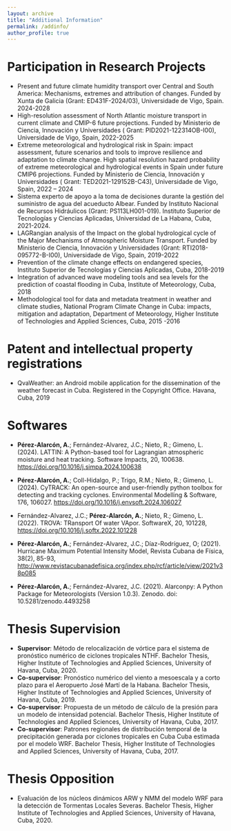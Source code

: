 ```yaml
---
layout: archive
title: "Additional Information"
permalink: /addinfo/
author_profile: true
---
```



# Participation in Research Projects
* Present and future climate humidity transport over Central and South America: Mechanisms, extremes and attribution of changes. Funded by Xunta de Galicia (Grant: ED431F-2024/03), Universidade de Vigo, Spain. 2024-2028  
*  High-resolution assessment of North Atlantic moisture transport in current climate and CMIP-6 future projections. Funded by  Ministerio de Ciencia, Innovación y Universidades ( Grant: PID2021-122314OB-I00), Universidade de Vigo, Spain, 2022-2025
*  Extreme meteorological and hydrological risk in Spain: impact assessment, future scenarios and tools to improve resilience and adaptation to climate change. High spatial resolution hazard probability of extreme meteorological and hydrological events in Spain under future CMIP6 projections. Funded by  Ministerio de Ciencia, Innovación y Universidades ( Grant: TED2021-129152B-C43), Universidade de Vigo, Spain, 2022 – 2024
* Sistema experto de apoyo a la toma de decisiones durante la gestión del suministro de agua del acueducto Albear. Funded by Instituto Nacional de Recursos Hidráulicos (Grant: PS113LH001-019). Instituto Superior de Tecnologías y Ciencias Aplicadas, Universidad de La Habana, Cuba, 2021-2024.
* LAGRangian analysis of the Impact on the global hydrological cycle of the Major Mechanisms of Atmospheric Moisture Transport. Funded by  Ministerio de Ciencia, Innovación y Universidades  (Grant: RTI2018-095772-B-I00), Universidade de Vigo, Spain, 2019-2022
* Prevention of the climate change effects on endangered species, Instituto Superior de Tecnologías y Ciencias Aplicadas, Cuba, 2018-2019
* Integration of advanced wave modeling tools and sea levels for the prediction of coastal flooding
in Cuba, Institute of Meteorology, Cuba, 2018
* Methodological tool for data and metadata treatment in weather and climate studies, National
Program Climate Change in Cuba: impacts, mitigation and adaptation, Department of Meteorology, Higher Institute of Technologies and Applied Sciences, Cuba, 2015 -2016


# Patent and intellectual property registrations
* QvaWeather: an Android mobile application for the dissemination of the weather forecast in
Cuba. Registered in the Copyright Office. Havana, Cuba, 2019

# Softwares

* <b>Pérez-Alarcón, A.</b>; Fernández-Alvarez, J.C.; Nieto, R.; Gimeno, L. (2024). LATTIN: A Python-based tool for Lagrangian atmospheric moisture and heat tracking. Software Impacts, 20, 100638. https://doi.org/10.1016/j.simpa.2024.100638

*  <b>Pérez-Alarcón, A.</b>; Coll-Hidalgo, P.; Trigo, R.M.; Nieto, R.; Gimeno, L. (2024). CyTRACK: An open-source and user-friendly python toolbox for detecting and tracking cyclones. Environmental Modelling & Software, 176, 106027. https://doi.org/10.1016/j.envsoft.2024.106027

* Fernández-Alvarez, J.C.;  <b>Pérez-Alarcón, A.</b>; Nieto, R.; Gimeno, L. (2022). TROVA: TRansport Of water VApor. SoftwareX, 20, 101228, https://doi.org/10.1016/j.softx.2022.101228

*  <b>Pérez-Alarcón, A.</b>; Fernández-Alvarez, J.C.; Díaz-Rodríguez, O; (2021). Hurricane Maximum Potential Intensity Model, Revista Cubana de Física, 38(2), 85-93, http://www.revistacubanadefisica.org/index.php/rcf/article/view/2021v38p085

* <b>Pérez-Alarcón, A.</b>; Fernández-Alvarez, J.C. (2021). Alarconpy: A Python Package for Meteorologists (Version 1.0.3). Zenodo. doi: 10.5281/zenodo.4493258 </br>

# Thesis Supervision
* <b>Supervisor</b>: Método de relocalización de vórtice para el sistema de pronóstico numérico de
ciclones tropicales NTHF. Bachelor Thesis, Higher Institute of Technologies and Applied Sciences, University of Havana, Cuba, 2020.
* <b> Co-supervisor</b>: Pronóstico numérico del viento a mesoescala y a corto plazo para el Aeropuerto José Martí de la Habana. Bachelor Thesis, Higher Institute of Technologies and Applied
Sciences, University of Havana, Cuba, 2019.
* <b>Co-supervisor</b>: Propuesta de un método de cálculo de la presión para un modelo de intensidad potencial. Bachelor Thesis, Higher Institute of Technologies and Applied Sciences,
University of Havana, Cuba, 2017.
* <b>Co-supervisor</b>: Patrones regionales de distribución temporal de la precipitación generada
por ciclones tropicales en Cuba Cuba estimada por el modelo WRF. Bachelor Thesis, Higher
Institute of Technologies and Applied Sciences, University of Havana, Cuba, 2017.

# Thesis Opposition
* Evaluación de los núcleos dinámicos ARW y NMM del modelo WRF para la detección de
Tormentas Locales Severas. Bachelor Thesis, Higher Institute of Technologies and Applied
Sciences, University of Havana, Cuba, 2020.



